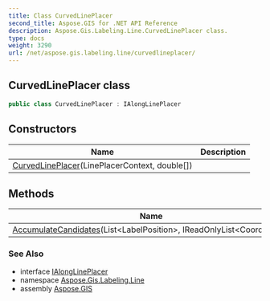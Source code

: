```yaml
---
title: Class CurvedLinePlacer
second_title: Aspose.GIS for .NET API Reference
description: Aspose.Gis.Labeling.Line.CurvedLinePlacer class. 
type: docs
weight: 3290
url: /net/aspose.gis.labeling.line/curvedlineplacer/
---
```

## CurvedLinePlacer class

```csharp
public class CurvedLinePlacer : IAlongLinePlacer
```

## Constructors

| Name | Description |
| --- | --- |
| [CurvedLinePlacer](curvedlineplacer/)(LinePlacerContext, double[]) |  |

## Methods

| Name | Description |
| --- | --- |
| [AccumulateCandidates](../../aspose.gis.labeling.line/curvedlineplacer/accumulatecandidates/)(List&lt;LabelPosition&gt;, IReadOnlyList&lt;Coordinate&gt;) |  |

### See Also

* interface [IAlongLinePlacer](../ialonglineplacer/)
* namespace [Aspose.Gis.Labeling.Line](../../aspose.gis.labeling.line/)
* assembly [Aspose.GIS](../../)


